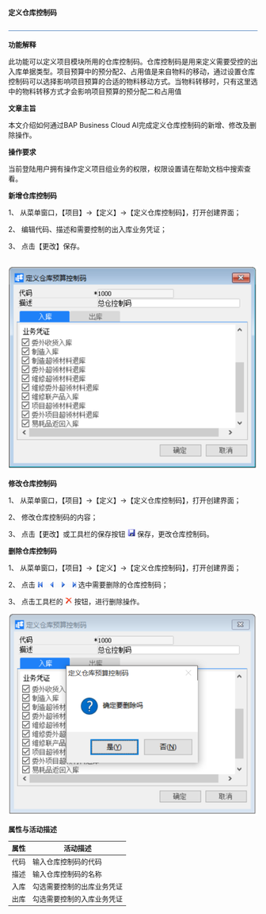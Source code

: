 **定义仓库控制码**

![1574660184258](zsk_xm_dy/common/headLine.png) 

**功能解释**

此功能可以定义项目模块所用的仓库控制码。仓库控制码是用来定义需要受控的出入库单据类型。项目预算中的预分配2、占用值是来自物料的移动，通过设置仓库控制码可以选择影响项目预算的合适的物料移动方式。当物料转移时，只有这里选中的物料转移方式才会影响项目预算的预分配二和占用值

**文章主旨**

本文介绍如何通过BAP Business Cloud AI完成定义仓库控制码的新增、修改及删除操作。

**操作要求**

当前登陆用户拥有操作定义项目组业务的权限，权限设置请在帮助文档中搜索查看。

**新增仓库控制码**

1、 从菜单窗口，【项目】->【定义】->【定义仓库控制码】，打开创建界面；

2、 编辑代码、描述和需要控制的出入库业务凭证；

3、 点击【更改】保存。

​                             ![1574660236665](zsk_xm_dy/1.1.png)                     

**修改仓库控制码**

1、 从菜单窗口，【项目】->【定义】->【定义仓库控制码】，打开创建界面；

2、 修改仓库控制码的内容；

3、 点击【更改】或工具栏的保存按钮 ![1574660246584](zsk_xm_dy/common/保存.png )  保存，更改仓库控制码。

**删除仓库控制码**

1、 从菜单窗口，【项目】->【定义】->【定义仓库控制码】，打开创建界面；

2、 点击 ![1574660260085](zsk_xm_dy/common/翻页.png)  选中需要删除的仓库控制码；

3、 点击工具栏的  ![1574660266926](zsk_xm_dy/common/删除.png ) 按钮，进行删除操作。

   ![1574660281406](zsk_xm_dy/1.2.png)

**属性与活动描述**

| **属性** | **活动描述**               |
| -------- | -------------------------- |
| 代码     | 输入仓库控制码的代码       |
| 描述     | 输入仓库控制码的名称       |
| 入库     | 勾选需要控制的出库业务凭证 |
| 出库     | 勾选需要控制的入库业务凭证 |

 
